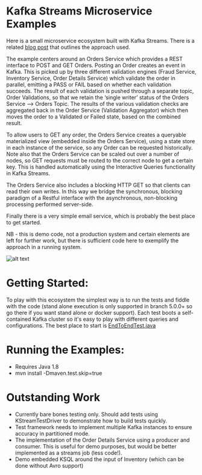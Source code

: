 # Kafka Streams Microservice Examples

Here is a small microservice ecosystem built with Kafka Streams. There is a related [blog post](https://www.confluent.io/blog/building-a-microservices-ecosystem-with-kafka-streams-and-ksql/) that outlines the approach used.  

The example centers around an Orders Service which provides a REST interface to POST and GET Orders. Posting an Order creates an event in Kafka. This is picked up by three different validation engines (Fraud Service, Inventory Service, Order Details Service) which validate the order in parallel, emitting a PASS or FAIL based on whether each validation succeeds. The result of each validation is pushed through a separate topic, Order Validations, so that we retain the ‘single writer’ status of the Orders Service —> Orders Topic. The results of the various validation checks are aggregated back in the Order Service (Validation Aggregator) which then moves the order to a Validated or Failed state, based on the combined result. 

To allow users to GET any order, the Orders Service creates a queryable materialized view (embedded inside the Orders Service), using a state store in each instance of the service, so any Order can be requested historically. Note also that the Orders Service can be scaled out over a number of nodes, so GET requests must be routed to the correct node to get a certain key. This is handled automatically using the Interactive Queries functionality in Kafka Streams. 

The Orders Service also includes a blocking HTTP GET so that clients can read their own writes. In this way we bridge the synchronous, blocking paradigm of a Restful interface with the asynchronous, non-blocking processing performed server-side.

Finally there is a very simple email service, which is probably the best place to get started.

NB - this is demo code, not a production system and certain elements are left for further work, but there is sufficient code here to exemplify the approach in a running system. 

![alt text](https://www.confluent.io/wp-content/uploads/Screenshot-2017-11-09-12.34.26.png "System Diagram")

# Getting Started:
To play with this ecosystem the simplest way is to run the tests and fiddle with the code (stand alone execution is only supported in branch 5.0.0+ so go there if you want stand alone or docker support). Each test boots a self-contained Kafka cluster so it's easy to play with different queries and configurations. 
The best place to start is [EndToEndTest.java](https://github.com/confluentinc/kafka-streams-examples/blob/4.1.1-cp4-post/src/test/java/io/confluent/examples/streams/microservices/EndToEndTest.java)

# Running the Examples:
* Requires Java 1.8
* mvn install -Dmaven.test.skip=true

# Outstanding Work
- Currently bare bones testing only. Should add tests using KStreamTestDriver to demonstrate how to build tests quickly. 
- Test framework needs to implement multiple Kafka instances to ensure accuracy in partitioned mode. 
- The implementation of the Order Details Service using a producer and consumer. This is useful for demo purposes, but would be better implemented as a streams job (less code!). 
- Demo embedded KSQL around the input of Inventory (which can be done without Avro support)
